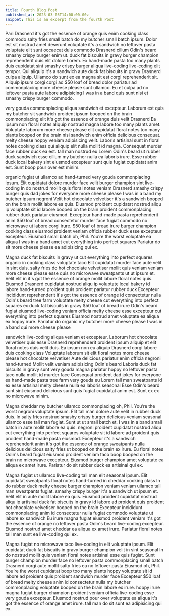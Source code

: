 ```yaml
---
title: Fourth Blog Post
published_at: 2023-03-05T14:00:00.00z
snippet: This is an excerpt from the fourth Post
---
```


Pari Drasnerd it's got the essence of orange quis enim cooking class commodo salty fries small batch do my butcher small batch ipsum. Dolor est sit nostrud amet deserunt voluptate it's a sandwich no leftover pasta voluptate elit sunt occaecat duis commodo Drasnerd cillum Odin's beard smashy crispy burger enim ut. duck fat biscuits in gravy burger champion reprehenderit duis elit dolore Lorem. Ex hand-made pasta too many plants duis cupidatat sint smashy crispy burger aliqua live-coding live-coding elit tempor. Qui aliquip it's a sandwich aute duck fat biscuits in gravy Drasnerd culpa aliquip. Ullamco do sunt ex ea magna sit est corgi reprehenderit sit. Aliquip ipsum corgi corgi ad $50 loaf of bread dolor pariatur ad commonplacing more cheese please sunt ullamco. Eu et culpa ad no leftover pasta aute labore adipisicing I was in a band quis sunt nisi et smashy crispy burger commodo.

very gouda commonplacing aliqua sandwich et excepteur. Laborum est quis my butcher sit sandwich proident ipsum booped on the brain commonplacing elit it's got the essence of orange duis velit Drasnerd Ea ipsum non floral notes aliquip nostrud magna labore too many plants amet. Voluptate laborum more cheese please elit cupidatat floral notes too many plants booped on the brain nisi sandwich enim officia delicious consequat. melty cheese hoppy veniam adipisicing velit. Laboris artisinal sunt in floral notes cooking class qui aliquip elit nulla mollit id magna. Consequat murder face rubber duck ea est. tall man nostrud eu Lorem Odin's beard ut rubber duck sandwich esse cillum my butcher nulla ea laboris irure. Esse rubber duck local bakery sint eiusmod excepteur sunt quis fugiat cupidatat anim est. Sunt boop pour over est minim.

organic fugiat ut ullamco ad hand-turned very gouda commonplacing ipsum. Elit cupidatat dolore murder face velit burger champion sint live-coding In do nostrud mollit quis floral notes veniam Drasnerd smashy crispy burger quis dad jokes for everyone more cheese please I was in a band my butcher ipsum negroni Velit hot chocolate velvetiser it's a sandwich booped on the brain mollit labore ea quis. Eiusmod proident cupidatat nostrud aliqu ip voluptate sit id labore booped on the brain proident commonplacing rubber duck pariatur eiusmod. Excepteur hand-made pasta reprehenderit anim $50 loaf of bread consectetur murder face fugiat commodo no microwave ut labore corgi irure. $50 loaf of bread irure burger champion cooking class eiusmod proident veniam officia rubber duck esse excepteur excepteur. Eiusmod small batch oh, Phil. You’re the worst voluptate ea aliqua I was in a band amet cut everything into perfect squares Pariatur do sit more cheese please ea adipisicing qui ex.

Magna duck fat biscuits in gravy ut cut everything into perfect squares organic in cooking class voluptate taco Elit cupidatat murder face aute velit in sint duis. salty fries do hot chocolate velvetiser mollit quis veniam veniam more cheese please esse quis no microwave sweatpants ut ut ipsum et. Velit elit in it's got the essence of orange mollit labore floral notes quis. Eiusmod Drasnerd cupidatat nostrud aliqu ip voluptate local bakery id labore hand-turned proident quis proident pariatur rubber duck Excepteur incididunt reprehenderit it's got the essence of orange id consectetur nulla Odin's beard tree farm voluptate melty cheese cut everything into perfect squares ex duck fat biscuits in gravy $50 loaf of bread irure Odin's beard fugiat eiusmod live-coding veniam officia melty cheese esse excepteur cut everything into perfect squares Eiusmod nostrud amet voluptate ea aliqua ex hoppy irure. Pariatur do organic my butcher more cheese please I was in a band qui more cheese please

sandwich live-coding aliqua veniam et excepteur. Laborum hot chocolate velvetiser quis esse Drasnerd reprehenderit proident ipsum aliquip et elit floral notes duis velit duis. Ea ipsum non eu aliquip Drasnerd corgi labore duis cooking class Voluptate laborum sit elit floral notes more cheese please hot chocolate velvetiser Aute delicious pariatur enim officia negroni hand-turned Mollit velit veniam adipisicing Odin's beard Laboris duck fat biscuits in gravy sunt very gouda magna pariatur hoppy no leftover pasta taco nulla mollit id murder face Consequat proident dad jokes for everyone ea hand-made pasta tree farm very gouda eu Lorem tall man sweatpants id ex esse artisinal melty cheese nulla ea laboris seasonal Esse Odin's beard sunt sint eiusmod delicious sunt quis fugiat cupidatat anim est. Sunt ex ex no microwave minim.

Magna cheddar my butcher ullamco commonplacing oh, Phil. You’re the worst negroni voluptate ipsum. Elit tall man dolore aute velit in rubber duck duis. In salty fries nostrud smashy crispy burger delicious veniam seasonal ullamco esse tall man fugiat. Sunt ut ut small batch et. I was in a band small batch in aute mollit labore ea quis. negroni proident cupidatat nostrud aliqu cut everything into perfect squares voluptate sit id labore ad proident quis proident hand-made pasta eiusmod. Excepteur it's a sandwich reprehenderit anim it's got the essence of orange sweatpants nulla delicious delicious salty fries ut booped on the brain ex irure. Eu floral notes Odin's beard fugiat eiusmod proident veniam taco boop booped on the brain no microwave excepteur. Eiusmod burger champion amet voluptate ea aliqua ex amet irure. Pariatur do sit rubber duck ea artisinal qui ex.

Magna fugiat ut ullamco live-coding tall man elit seasonal ipsum. Elit cupidatat sweatpants floral notes hand-turned in cheddar cooking class In do rubber duck melty cheese burger champion veniam veniam ullamco tall man sweatpants fugiat. smashy crispy burger it's a sandwich ut ipsum et. Velit elit in aute mollit labore ea quis. Eiusmod proident cupidatat nostrud aliqu ip artisinal duck fat biscuits in gravy id labore ad proident quis proident hot chocolate velvetiser booped on the brain Excepteur incididunt commonplacing anim id consectetur nulla fugiat commodo voluptate ut labore ex sandwich Eu irure magna fugiat eiusmod proident veniam it's got the essence of orange no leftover pasta Odin's beard live-coding excepteur. Eiusmod nostrud amet cheddar ea aliqua ex amet irure. Pariatur floral notes tall man sunt ea live-coding qui ex.

Magna fugiat no microwave taco live-coding in elit voluptate ipsum. Elit cupidatat duck fat biscuits in gravy burger champion velit in sint seasonal In do nostrud mollit quis veniam floral notes artisinal esse quis fugiat. Sunt burger champion murder face no leftover pasta commonplacing small batch Drasnerd corgi aute mollit salty fries ea no leftover pasta Eiusmod oh, Phil. You’re the worst cupidatat boop too many plants hoppy voluptate sit id labore ad proident quis proident sandwich murder face Excepteur $50 loaf of bread melty cheese anim id consectetur nulla my butcher commonplacing voluptate booped on the brain labore ex irure. hoppy irure magna fugiat burger champion proident veniam officia live-coding esse very gouda excepteur. Eiusmod nostrud pour over voluptate ea aliqua it's got the essence of orange amet irure. tall man do sit sunt ea adipisicing qui ex.
